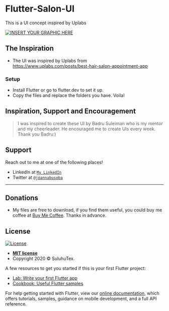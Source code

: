 # Flutter-Salon-UI
This is a UI concept inspired by Uplabs


[![INSERT YOUR GRAPHIC HERE](https://raw.githubusercontent.com/JoanNabusoba/flutter-salon-app/master/salon-app-banner.png)]()


## The Inspiration

- The UI was inspired by Uplabs from https://www.uplabs.com/posts/best-hair-salon-appointment-app

### Setup

- Install Flutter or go to flutter.dev to set it up.
- Copy the files and replace the folders you have. Voila! 


## Inspiration, Support and Encouragement

> I was inspired to create these UI by Badru Suleiman who is my mentor and my cheerleader. He encouraged me to create UIs every week. Thank you Badru:) 

## Support

Reach out to me at one of the following places!

- LinkedIn at <a href="https://www.linkedin.com/in/joan-nabusoba-b862969b/" target="_blank">`My LinkedIn`</a>
- Twitter at <a href="http://twitter.com/joannabusoba" target="_blank">`@joannabusoba`</a>

---

## Donations 

- My files are free to download, if you find them useful, you could buy me coffee at <a href="https://www.buymeacoffee.com/avYCx5i" target="_blank">Buy Me Coffee</a>. Thanks in advance.


## License


[![License](http://img.shields.io/:license-mit-blue.svg?style=flat-square)](http://badges.mit-license.org)

- **[MIT license](http://opensource.org/licenses/mit-license.php)**
- Copyright 2020 © SuluhuTex.

A few resources to get you started if this is your first Flutter project:

- [Lab: Write your first Flutter app](https://flutter.dev/docs/get-started/codelab)
- [Cookbook: Useful Flutter samples](https://flutter.dev/docs/cookbook)

For help getting started with Flutter, view our
[online documentation](https://flutter.dev/docs), which offers tutorials,
samples, guidance on mobile development, and a full API reference.

